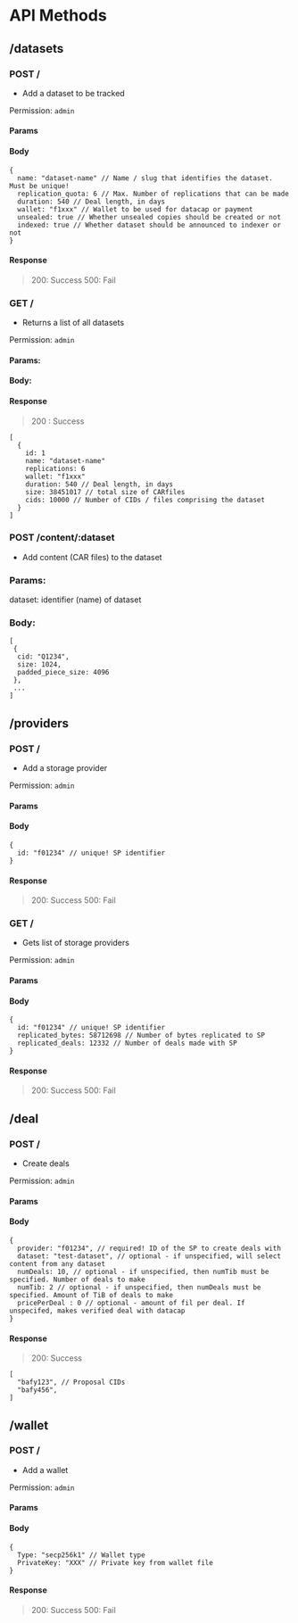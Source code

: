 
# API Methods


## /datasets

### POST /
- Add a dataset to be tracked 

Permission: `admin`

#### Params
<nil>

#### Body
```jsonc
{
  name: "dataset-name" // Name / slug that identifies the dataset. Must be unique!
  replication_quota: 6 // Max. Number of replications that can be made
  duration: 540 // Deal length, in days
  wallet: "f1xxx" // Wallet to be used for datacap or payment
  unsealed: true // Whether unsealed copies should be created or not
  indexed: true // Whether dataset should be announced to indexer or not
}
```

#### Response
> 200: Success
> 500: Fail

### GET /
- Returns a list of all datasets

Permission: `admin`

#### Params: 
<nil>

#### Body: 
<nil> 

#### Response
> 200 : Success
```jsonc
[
  {
    id: 1
    name: "dataset-name"
    replications: 6
    wallet: "f1xxx"
    duration: 540 // Deal length, in days
    size: 38451017 // total size of CARfiles
    cids: 10000 // Number of CIDs / files comprising the dataset
  }
]

```

### POST /content/:dataset
- Add content (CAR files) to the dataset

### Params:
dataset: identifier (name) of dataset

### Body: 
```jsonc
[
 {
  cid: "Q1234",
  size: 1024,
  padded_piece_size: 4096
 },
 ...
]
```

## /providers
### POST /
- Add a storage provider

Permission: `admin`

#### Params
<nil>

#### Body
```jsonc
{
  id: "f01234" // unique! SP identifier
}
```

#### Response
> 200: Success
> 500: Fail


### GET /
- Gets list of storage providers

Permission: `admin`

#### Params
<nil>

#### Body
```jsonc
{
  id: "f01234" // unique! SP identifier
  replicated_bytes: 58712698 // Number of bytes replicated to SP
  replicated_deals: 12332 // Number of deals made with SP
}
```

#### Response
> 200: Success
> 500: Fail

## /deal

### POST / 
- Create deals

Permission: `admin`

#### Params
<nil>

#### Body 
```jsonc
{
  provider: "f01234", // required! ID of the SP to create deals with
  dataset: "test-dataset", // optional - if unspecified, will select content from any dataset
  numDeals: 10, // optional - if unspecified, then numTib must be specified. Number of deals to make
  numTib: 2 // optional - if unspecified, then numDeals must be specified. Amount of TiB of deals to make
  pricePerDeal : 0 // optional - amount of fil per deal. If unspecifed, makes verified deal with datacap
}
```

#### Response
> 200: Success
```jsonc
[
  "bafy123", // Proposal CIDs
  "bafy456",
]
```


## /wallet
### POST /
- Add a wallet

Permission: `admin`

#### Params
<nil>

#### Body
```jsonc
{
  Type: "secp256k1" // Wallet type
  PrivateKey: "XXX" // Private key from wallet file
}
```

#### Response
> 200: Success
> 500: Fail

